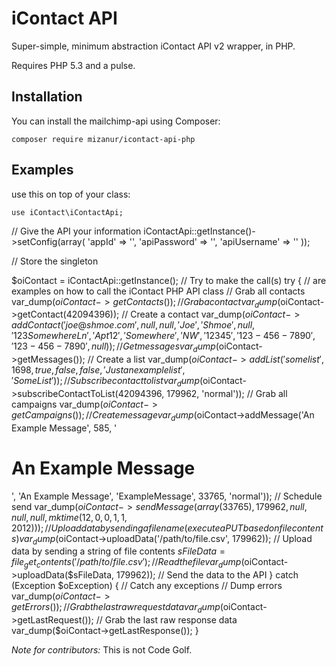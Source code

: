 iContact API
=============

Super-simple, minimum abstraction iContact API v2 wrapper, in PHP.

Requires PHP 5.3 and a pulse.

Installation
------------

You can install the mailchimp-api using Composer:

```
composer require mizanur/icontact-api-php
```

Examples
--------

use this on top of your class:

```
use iContact\iContactApi;
```

// Give the API your information
iContactApi::getInstance()->setConfig(array(
	'appId'       => '', 
	'apiPassword' => '', 
	'apiUsername' => ''
));

// Store the singleton

$oiContact = iContactApi::getInstance();
// Try to make the call(s)
try {
	//  are examples on how to call the  iContact PHP API class
	// Grab all contacts
	var_dump($oiContact->getContacts());
	// Grab a contact
	var_dump($oiContact->getContact(42094396));
	// Create a contact
	var_dump($oiContact->addContact('joe@shmoe.com', null, null, 'Joe', 'Shmoe', null, '123 Somewhere Ln', 'Apt 12', 'Somewhere', 'NW', '12345', '123-456-7890', '123-456-7890', null));
	// Get messages
	var_dump($oiContact->getMessages());
	// Create a list
	var_dump($oiContact->addList('somelist', 1698, true, false, false, 'Just an example list', 'Some List'));
	// Subscribe contact to list
	var_dump($oiContact->subscribeContactToList(42094396, 179962, 'normal'));
	// Grab all campaigns
	var_dump($oiContact->getCampaigns());
	// Create message
	var_dump($oiContact->addMessage('An Example Message', 585, '<h1>An Example Message</h1>', 'An Example Message', 'ExampleMessage', 33765, 'normal'));
	// Schedule send
	var_dump($oiContact->sendMessage(array(33765), 179962, null, null, null, mktime(12, 0, 0, 1, 1, 2012)));
	// Upload data by sending a filename (execute a PUT based on file contents)
	var_dump($oiContact->uploadData('/path/to/file.csv', 179962));
	// Upload data by sending a string of file contents
	$sFileData = file_get_contents('/path/to/file.csv');  // Read the file
	var_dump($oiContact->uploadData($sFileData, 179962)); // Send the data to the API
} catch (Exception $oException) { // Catch any exceptions
	// Dump errors
	var_dump($oiContact->getErrors());
	// Grab the last raw request data
	var_dump($oiContact->getLastRequest());
	// Grab the last raw response data
	var_dump($oiContact->getLastResponse());
}


*Note for contributors:* This is not Code Golf.
